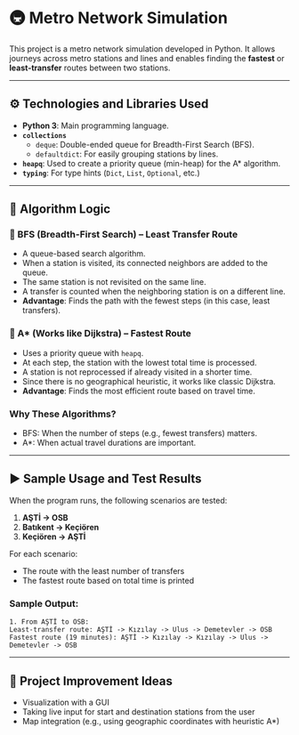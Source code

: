 # 🚇 Metro Network Simulation

This project is a metro network simulation developed in Python. It allows journeys across metro stations and lines and enables finding the **fastest** or **least-transfer** routes between two stations.

---

## ⚙️ Technologies and Libraries Used

- **Python 3**: Main programming language.
- **`collections`**
  - `deque`: Double-ended queue for Breadth-First Search (BFS).
  - `defaultdict`: For easily grouping stations by lines.
- **`heapq`**: Used to create a priority queue (min-heap) for the A* algorithm.
- **`typing`**: For type hints (`Dict`, `List`, `Optional`, etc.)

---

## 🧠 Algorithm Logic

### 🔄 BFS (Breadth-First Search) – Least Transfer Route
- A queue-based search algorithm.
- When a station is visited, its connected neighbors are added to the queue.
- The same station is not revisited on the same line.
- A transfer is counted when the neighboring station is on a different line.
- **Advantage**: Finds the path with the fewest steps (in this case, least transfers).

### 🚀 A* (Works like Dijkstra) – Fastest Route
- Uses a priority queue with `heapq`.
- At each step, the station with the lowest total time is processed.
- A station is not reprocessed if already visited in a shorter time.
- Since there is no geographical heuristic, it works like classic Dijkstra.
- **Advantage**: Finds the most efficient route based on travel time.

### Why These Algorithms?
- BFS: When the number of steps (e.g., fewest transfers) matters.
- A*: When actual travel durations are important.

---

## ▶️ Sample Usage and Test Results

When the program runs, the following scenarios are tested:

1. **AŞTİ → OSB**
2. **Batıkent → Keçiören**
3. **Keçiören → AŞTİ**

For each scenario:
- The route with the least number of transfers
- The fastest route based on total time is printed

### Sample Output:

```text
1. From AŞTİ to OSB:
Least-transfer route: AŞTİ -> Kızılay -> Ulus -> Demetevler -> OSB
Fastest route (19 minutes): AŞTİ -> Kızılay -> Kızılay -> Ulus -> Demetevler -> OSB
```

---

## 🚀 Project Improvement Ideas

- Visualization with a GUI
- Taking live input for start and destination stations from the user
- Map integration (e.g., using geographic coordinates with heuristic A*)
